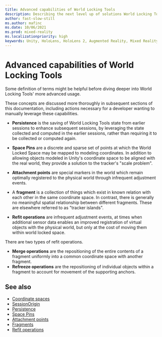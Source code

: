 ```yaml
---
title: Advanced capabilities of World Locking Tools
description: Describing the next level up of solutions World Locking Tools offers.
author: fast-slow-still
ms.author: mafinc
ms.date: 10/06/2021
ms.prod: mixed-reality
ms.localizationpriority: high
keywords: Unity, HoloLens, HoloLens 2, Augmented Reality, Mixed Reality, ARCore, ARKit, development, MRTK
---
```


# Advanced capabilities of World Locking Tools

Some definition of terms might be helpful before diving deeper into World Locking Tools' more advanced usage. 

These concepts are discussed more thoroughly in subsequent sections of this documentation, including actions necessary for a developer wanting to manually leverage these capabilities.

* **Persistence** is the saving of World Locking Tools state from earlier sessions to enhance subsequent sessions, by leveraging the state collected and computed in the earlier sessions, rather than requiring it to be collected or computed again. 

* **Space Pins** are a discrete and sparse set of points at which the World Locked Space may be mapped to modeling coordinates. In addition to allowing objects modeled in Unity's coordinate space to be aligned with the real world, they provide a solution to the tracker's "scale problem". 

* **Attachment points** are special markers in the world which remain optimally registered to the physical world through infrequent adjustment events.

* A **fragment** is a collection of things which exist in known relation with each other in the same coordinate space. In contrast, there is generally no meaningful spatial relationship between different fragments. These are elsewhere referred to as "tracker islands".

* **Refit operations** are infrequent adjustment events, at times when additional sensor data enables an improved registration of virtual objects with the physical world, but only at the cost of moving them within world locked space.

There are two types of refit operations.

* **Merge operations** are the repositioning of the entire contents of a fragment uniformly into a common coordinate space with another fragment.
* **Refreeze operations** are the repositioning of individual objects within a fragment to account for movement of the supporting anchors.

## See also

* [Coordinate spaces](Advanced/CoordinateSpaces.md)
* [SessionOrigin](Advanced/SessionOrigin.md)
* [Persistence](Advanced/Persistence.md)
* [Space Pins](Advanced/SpacePins.md)
* [Attachment points](Advanced/AttachmentPoints.md)
* [Fragments](Advanced/Fragments.md)
* [Refit operations](Advanced/RefitOperations.md)
